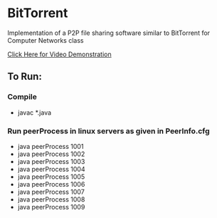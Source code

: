 # BitTorrent
Implementation of a P2P file sharing software similar to BitTorrent for Computer Networks class

[Click Here for Video Demonstration](https://youtu.be/8QPl68aGRa8)

## To Run:
### Compile
* javac *.java
### Run peerProcess in linux servers as given in PeerInfo.cfg
* java peerProcess 1001
* java peerProcess 1002
* java peerProcess 1003
* java peerProcess 1004
* java peerProcess 1005
* java peerProcess 1006
* java peerProcess 1007
* java peerProcess 1008
* java peerProcess 1009
